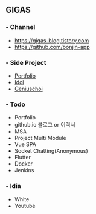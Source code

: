 ## GIGAS

### - Channel
* https://gigas-blog.tistory.com
* https://github.com/bonjin-app

### - Side Project
* [Portfolio](http://gigas.synology.me:9090)
* [Idol](http://gigas.synology.me:9091)
* [Geniuschoi](http://gigas.synology.me:7070/geniuschoi)

### - Todo
- Portfolio
- github.io 블로그 or 이력서
- MSA
- Project Multi Module
- Vue SPA
- Socket Chatting(Anonymous)
- Flutter
- Docker
- Jenkins

### - Idia
- White
- Youtube

